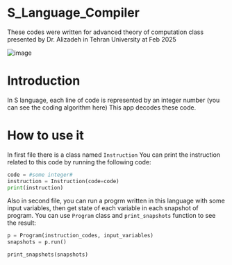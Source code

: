# S_Language_Compiler
These codes were written for advanced theory of computation class presented by Dr. Alizadeh in Tehran University at Feb 2025

![image](https://github.com/user-attachments/assets/da5d1c98-d7d8-43d2-ab6a-cb8474565888)

# Introduction
In S language, each line of code is represented by an integer number (you can see the coding algorithm here)
This app decodes these code.

# How to use it
In first file there is a class named `Instruction`
You can print the instruction related to this code by running the following code:

```python
code = #some integer#
instruction = Instruction(code=code)
print(instruction)
```

Also in second file, you can run a progrm written in this language with some input variables, then get state of each variable in each snapshot of program.
You can use `Program` class and `print_snapshots` function to see the result: 

```python
p = Program(instruction_codes, input_variables)
snapshots = p.run()

print_snapshots(snapshots)
```
